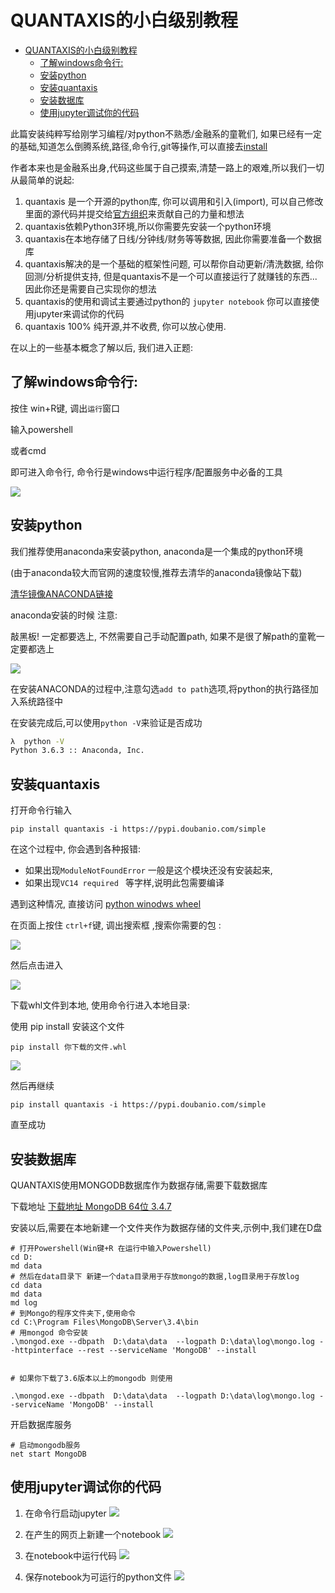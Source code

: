 # QUANTAXIS的小白级别教程

<!-- TOC -->

- [QUANTAXIS的小白级别教程](#quantaxis的小白级别教程)
    - [了解windows命令行:](#了解windows命令行)
    - [安装python](#安装python)
    - [安装quantaxis](#安装quantaxis)
    - [安装数据库](#安装数据库)
    - [使用jupyter调试你的代码](#使用jupyter调试你的代码)

<!-- /TOC -->


此篇安装纯粹写给刚学习编程/对python不熟悉/金融系的童靴们, 如果已经有一定的基础,知道怎么倒腾系统,路径,命令行,git等操作,可以直接去[install](install.md)

作者本来也是金融系出身,代码这些属于自己摸索,清楚一路上的艰难,所以我们一切从最简单的说起:


1. quantaxis 是一个开源的python库, 你可以调用和引入(import), 可以自己修改里面的源代码并提交给[官方组织](htttps://github.com/quantaxis)来贡献自己的力量和想法
2. quantaxis依赖Python3环境,所以你需要先安装一个python环境
3. quantaxis在本地存储了日线/分钟线/财务等等数据, 因此你需要准备一个数据库
4. quantaxis解决的是一个基础的框架性问题, 可以帮你自动更新/清洗数据, 给你回测/分析提供支持, 但是quantaxis不是一个可以直接运行了就赚钱的东西... 因此你还是需要自己实现你的想法
5. quantaxis的使用和调试主要通过python的 ```jupyter notebook``` 你可以直接使用jupyter来调试你的代码
6. quantaxis 100% 纯开源,并不收费, 你可以放心使用.

在以上的一些基本概念了解以后, 我们进入正题:

## 了解windows命令行:

按住 win+R键, 调出```运行```窗口

输入powershell

或者cmd

即可进入命令行, 命令行是windows中运行程序/配置服务中必备的工具

![](http://pic.yutiansut.com/powershell.png)

## 安装python

我们推荐使用anaconda来安装python, anaconda是一个集成的python环境

(由于anaconda较大而官网的速度较慢,推荐去清华的anaconda镜像站下载)

[清华镜像ANACONDA链接](https://mirrors.tuna.tsinghua.edu.cn/anaconda/archive/)


anaconda安装的时候 注意:

敲黑板! 一定都要选上, 不然需要自己手动配置path, 如果不是很了解path的童靴一定要都选上

![](http://pic.yutiansut.com/anaconda_install_win.png)

在安装ANACONDA的过程中,注意勾选```add to path```选项,将python的执行路径加入系统路径中

在安装完成后,可以使用```python -V```来验证是否成功

```bash
λ  python -V
Python 3.6.3 :: Anaconda, Inc.
```

## 安装quantaxis

打开命令行输入

```
pip install quantaxis -i https://pypi.doubanio.com/simple
```

在这个过程中, 你会遇到各种报错:

- 如果出现```ModuleNotFoundError``` 一般是这个模块还没有安装起来,
- 如果出现```VC14 required ``` 等字样,说明此包需要编译

遇到这种情况, 直接访问 [python winodws wheel](https://www.lfd.uci.edu/~gohlke/pythonlibs/)

在页面上按住 ```ctrl+f```键, 调出搜索框 ,搜索你需要的包 :

![](http://pic.yutiansut.com/QQ%E6%88%AA%E5%9B%BE20180708143617.png)

然后点击进入

![](http://pic.yutiansut.com/winwheel.png)

下载whl文件到本地, 使用命令行进入本地目录:

使用 pip install 安装这个文件

```
pip install 你下载的文件.whl
```

![](http://pic.yutiansut.com/pipwhl.png)


然后再继续 


```
pip install quantaxis -i https://pypi.doubanio.com/simple
```

直至成功


## 安装数据库


QUANTAXIS使用MONGODB数据库作为数据存储,需要下载数据库

下载地址
[下载地址 MongoDB 64位 3.4.7](https://www.mongodb.com/dr/fastdl.mongodb.org/win32/mongodb-win32-x86_64-2008plus-ssl-3.4.7-signed.msi)

安装以后,需要在本地新建一个文件夹作为数据存储的文件夹,示例中,我们建在D盘

```
# 打开Powershell(Win键+R 在运行中输入Powershell)
cd D:
md data
# 然后在data目录下 新建一个data目录用于存放mongo的数据,log目录用于存放log
cd data
md data
md log
# 到Mongo的程序文件夹下,使用命令
cd C:\Program Files\MongoDB\Server\3.4\bin
# 用mongod 命令安装
.\mongod.exe --dbpath  D:\data\data  --logpath D:\data\log\mongo.log --httpinterface --rest --serviceName 'MongoDB' --install


# 如果你下载了3.6版本以上的mongodb 则使用

.\mongod.exe --dbpath  D:\data\data  --logpath D:\data\log\mongo.log --serviceName 'MongoDB' --install
```

开启数据库服务

```
# 启动mongodb服务
net start MongoDB
```




## 使用jupyter调试你的代码

1. 在命令行启动jupyter
![](http://pic.yutiansut.com/QQ%E6%88%AA%E5%9B%BE20180626231059.png)


2. 在产生的网页上新建一个notebook
![](http://pic.yutiansut.com/QQ%E5%9B%BE%E7%89%8720180626231143.png)

3. 在notebook中运行代码
![](http://pic.yutiansut.com/QQ%E5%9B%BE%E7%89%8720180626231307.png)


4. 保存notebook为可运行的python文件
![](http://pic.yutiansut.com/QQ%E5%9B%BE%E7%89%8720180626231353.png)